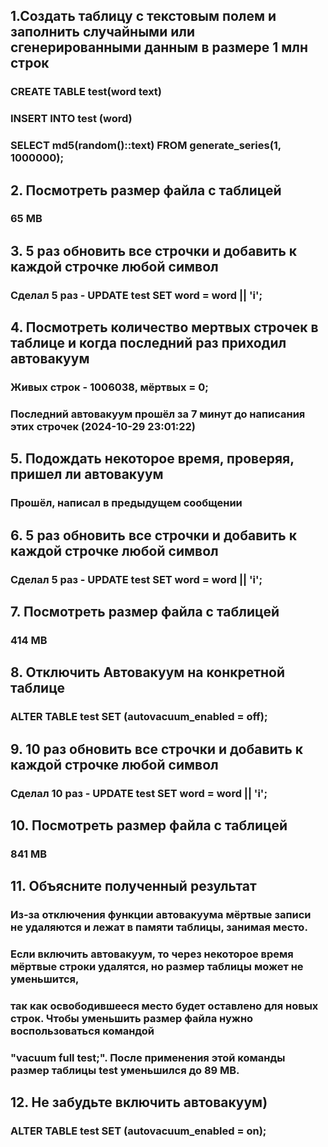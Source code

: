 ## 1.Создать таблицу с текстовым полем и заполнить случайными или сгенерированными данным в размере 1 млн строк
### CREATE TABLE test(word text)

### INSERT INTO test (word)
### SELECT md5(random()::text) FROM generate_series(1, 1000000);

## 2. Посмотреть размер файла с таблицей
### 65 MB

## 3. 5 раз обновить все строчки и добавить к каждой строчке любой символ
### Сделал 5 раз - UPDATE test SET word = word || 'i';

## 4. Посмотреть количество мертвых строчек в таблице и когда последний раз приходил автовакуум
### Живых строк - 1006038, мёртвых = 0;
### Последний автовакуум прошёл за 7 минут до написания этих строчек (2024-10-29 23:01:22)

## 5. Подождать некоторое время, проверяя, пришел ли автовакуум
### Прошёл, написал в предыдущем сообщении

## 6. 5 раз обновить все строчки и добавить к каждой строчке любой символ
### Сделал 5 раз - UPDATE test SET word = word || 'i';

## 7. Посмотреть размер файла с таблицей
### 414 MB

## 8. Отключить Автовакуум на конкретной таблице
### ALTER TABLE test SET (autovacuum_enabled = off);

## 9. 10 раз обновить все строчки и добавить к каждой строчке любой символ
### Сделал 10 раз - UPDATE test SET word = word || 'i';

## 10. Посмотреть размер файла с таблицей
### 841 MB

## 11. Объясните полученный результат
### Из-за отключения функции автовакуума мёртвые записи не удаляются и лежат в памяти таблицы, занимая место.
### Если включить автовакуум, то через некоторое время мёртвые строки удалятся, но размер таблицы может не уменьшится,
### так как освободившееся место будет оставлено для новых строк. Чтобы уменьшить размер файла нужно воспользоваться командой
### "vacuum full test;". После применения этой команды размер таблицы test уменьшился до 89 MB.

## 12. Не забудьте включить автовакуум)
### ALTER TABLE test SET (autovacuum_enabled = on);

